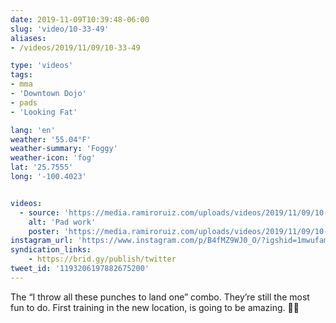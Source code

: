 ```yaml
---
date: 2019-11-09T10:39:48-06:00
slug: 'video/10-33-49'
aliases:
- /videos/2019/11/09/10-33-49

type: 'videos' 
tags:
- mma
- 'Downtown Dojo'
- pads
- 'Looking Fat'

lang: 'en'
weather: '55.04°F'
weather-summary: 'Foggy'
weather-icon: 'fog'
lat: '25.7555'
long: '-100.4023'


videos:
  - source: 'https://media.ramiroruiz.com/uploads/videos/2019/11/09/10-33-49/pad-work.mp4'
    alt: 'Pad work'
    poster: 'https://media.ramiroruiz.com/uploads/videos/2019/11/09/10-33-49/poster.jpg'
instagram_url: 'https://www.instagram.com/p/B4fMZ9WJ0_O/?igshid=1mwufamfm2ac4'
syndication_links:
    - https://brid.gy/publish/twitter
tweet_id: '1193206197882675200'
---
```

The “I throw all these punches to land one” combo.
They’re still the most fun to do.
First training in the new location, is going to be amazing. 👏🏼
